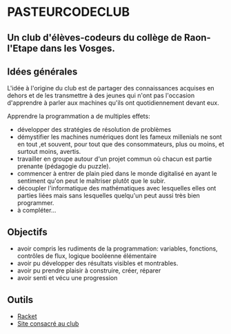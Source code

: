 # PASTEURCODECLUB

## Un club d'élèves-codeurs du collège de Raon-l'Etape dans les Vosges.

## Idées générales

L'idée à l'origine du club est de partager des connaissances acquises en dehors et de les transmettre à des jeunes qui n'ont pas l'occasion d'apprendre à parler aux machines qu'ils ont quotidiennement devant eux.

Apprendre la programmation a de multiples effets:

- développer des stratégies de résolution de problèmes
- démystifier les machines numériques dont les fameux millenials ne sont en tout ,et souvent, pour tout que des consommateurs, plus ou moins, et surtout moins, avertis.
- travailler en groupe autour d'un projet commun où chacun est partie prenante (pédagogie du puzzle).
- commencer à entrer de plain pied dans le monde digitalisé en ayant le sentiment qu'on peut le maîtriser plutôt que le subir.
- découpler l'informatique des mathématiques avec lesquelles elles ont parties liées mais sans lesquelles quelqu'un peut aussi très bien programmer.
- à compléter...

## Objectifs

- avoir compris les rudiments de la programmation: variables, fonctions, contrôles de flux, logique booléenne élémentaire
- avoir pu développer des résultats visibles et montrables.
- avoir pu prendre plaisir à construire, créer, réparer
- avoir senti et vécu une progression

## Outils

- [Racket](https://racket-lang.org/)
- [Site consacré au club](https://pasteurcodeclub.net/)
